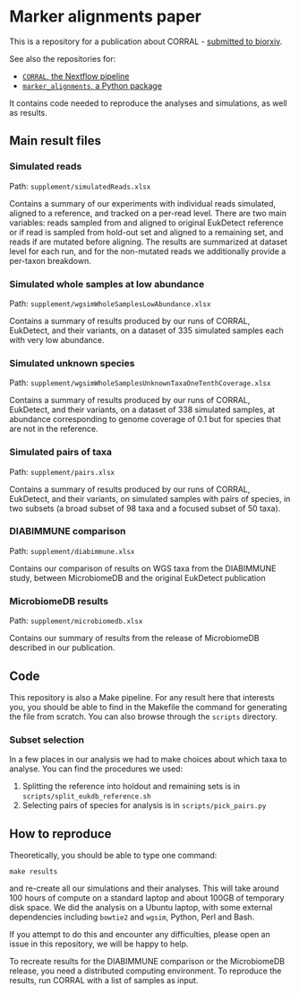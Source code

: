 # Marker alignments paper 

This is a repository for a publication about CORRAL - [submitted to biorxiv](https://doi.org/10.1101/2022.03.09.483664). 

See also the repositories for:
- [`CORRAL`, the Nextflow pipeline](https://github.com/wbazant/CORRAL)
- [`marker_alignments`, a Python package](https://github.com/wbazant/marker_alignments)

It contains code needed to reproduce the analyses and simulations, as well as results.

## Main result files

### Simulated reads
Path: `supplement/simulatedReads.xlsx`

Contains a summary of our experiments with individual reads simulated, aligned to a reference, and tracked on a per-read level. There are two main variables: reads sampled from and aligned to original EukDetect reference or if read is sampled from hold-out set and aligned to a remaining set, and reads if are mutated before aligning. The results are summarized at dataset level for each run, and for the non-mutated reads we additionally provide a per-taxon breakdown.

### Simulated whole samples at low abundance
Path: `supplement/wgsimWholeSamplesLowAbundance.xlsx`

Contains a summary of results produced by our runs of CORRAL, EukDetect, and their variants, on a dataset of 335 simulated samples each with very low abundance.

### Simulated unknown species
Path: `supplement/wgsimWholeSamplesUnknownTaxaOneTenthCoverage.xlsx`

Contains a summary of results produced by our runs of CORRAL, EukDetect, and their variants, on a dataset of 338 simulated samples, at abundance corresponding to genome coverage of 0.1 but for species that are not in the reference.

### Simulated pairs of taxa
Path: `supplement/pairs.xlsx`

Contains a summary of results produced by our runs of CORRAL, EukDetect, and their variants, on simulated samples with pairs of species, in two subsets (a broad subset of 98 taxa and a focused subset of 50 taxa).

### DIABIMMUNE comparison
Path: `supplement/diabimmune.xlsx`

Contains our comparison of results on WGS taxa from the DIABIMMUNE study, between MicrobiomeDB and the original EukDetect publication

### MicrobiomeDB results
Path: `supplement/microbiomedb.xlsx`

Contains our summary of results from the release of MicrobiomeDB described in our publication.

## Code

This repository is also a Make pipeline. For any result here that interests you, you should be able to find in the Makefile the command for generating the file from scratch. You can also browse through the `scripts` directory.

### Subset selection
In a few places in our analysis we had to make choices about which taxa to analyse. You can find the procedures we used:

1. Splitting the reference into holdout and remaining sets is in `scripts/split_eukdb_reference.sh`
2. Selecting pairs of species for analysis is in `scripts/pick_pairs.py` 


## How to reproduce

Theoretically, you should be able to type one command:
```
make results
```
and re-create all our simulations and their analyses. This will take around 100 hours of compute on a standard laptop and about 100GB of temporary disk space. We did the analysis on a Ubuntu laptop, with some external dependencies including `bowtie2` and `wgsim`, Python, Perl and Bash.

If you attempt to do this and encounter any difficulties, please open an issue in this repository, we will be happy to help.

To recreate results for the DIABIMMUNE comparison or the MicrobiomeDB release, you need a distributed computing environment. To reproduce the results, run CORRAL with a list of samples as input.
